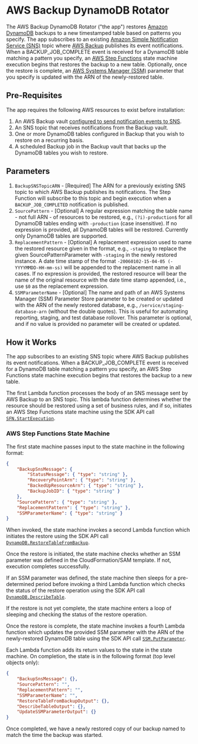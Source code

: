 # AWS Backup DynamoDB Rotator

The AWS Backup DynamoDB Rotator ("the app") restores [Amazon DynamoDB][dynamodb-home] backups to a new timestamped table based on patterns you specify. The app subscribes to an existing [Amazon Simple Notification Service (SNS)][sns-home] topic where [AWS Backup][backup-home] publishes its event notifications. When a BACKUP_JOB_COMPLETE event is received for a DynamoDB table matching a pattern you specify, an [AWS Step Functions][step-functions-home] state machine execution begins that restores the backup to a new table. Optionally, once the restore is complete, an [AWS Systems Manager (SSM)][ssm-home] parameter that you specify is updated with the ARN of the newly-restored table.

## Pre-Requisites

The app requires the following AWS resources to exist before installation:

1. An AWS Backup vault [configured to send notification events to SNS][backup-sns-guide].
1. An SNS topic that receives notifications from the Backup vault.
1. One or more DynamoDB tables configured in Backup that you wish to restore on a recurring basis.
1. A scheduled Backup job in the Backup vault that backs up the DynamoDB tables you wish to restore.

## Parameters

1. `BackupSNSTopicARN` - [Required] The ARN for a previously existing SNS topic to which AWS Backup publishes its notifications. The Step Function will subscribe to this topic and begin execution when a `BACKUP_JOB_COMPLETED` notification is published.
1. `SourcePattern` - [Optional] A regular expression matching the table name - not full ARN - of resources to be restored, e.g., `(?i)-production$` for all DynamoDB tables ending with `-production` (case insensitive). If no expression is provided, all DynamoDB tables will be restored. Currently only DynamoDB tables are supported.
1. `ReplacementPattern` - [Optional] A replacement expression used to name the restored resource given in the format, e.g., `-staging` to replace the given SourcePatternParameter with `-staging` in the newly restored instance. A date time stamp of the format `-20060102-15-04-05 (-YYYYMMDD-HH-mm-ss)` will be appended to the replacement name in all cases. If no expression is provided, the restored resource will bear the name of the original resource with the date time stamp appended, i.e., use `$0` as the replacement expression.
1. `SSMParameterName` - [Optional] The name and path of an AWS Systems Manager (SSM) Parameter Store parameter to be created or updated with the ARN of the newly restored database, e.g., `/service/staging-database-arn` (without the double quotes). This is useful for automating reporting, staging, and test database rollover. This parameter is optional, and if no value is provided no parameter will be created or updated.

## How it Works

The app subscribes to an existing SNS topic where AWS Backup publishes its event notifications. When a BACKUP_JOB_COMPLETE event is received for a DynamoDB table matching a pattern you specify, an AWS Step Functions state machine execution begins that restores the backup to a new table.

The first Lambda function processes the body of an SNS message sent by AWS Backup to an SNS topic. This lambda function determines whether the resource should be restored using a set of business rules, and if so, initiates an AWS Step Functions state machine using the SDK API call [`SFN.StartExecution`][SFN.StartExecution].

### AWS Step Functions State Machine

The first state machine passes input to the state machine in the following format:

```json
{
    "BackupSnsMessage": {
        "StatusMessage": { "type": "string" },
        "RecoveryPointArn": { "type": "string" },
        "BackedUpResourceArn": { "type": "string" },
        "BackupJobID": { "type": "string" }
    },
    "SourcePattern": { "type": "string" },
    "ReplacementPattern": { "type": "string" },
    "SSMParameterName": { "type": "string" }
}
```

When invoked, the state machine invokes a second Lambda function which initiates the restore using the SDK API call [`DynamoDB.RestoreTableFromBackup`][DynamoDB.RestoreTableFromBackup].

Once the restore is initiated, the state machine checks whether an SSM parameter was defined in the CloudFormation/SAM template. If not, execution completes successfully.

If an SSM parameter was defined, the state machine then sleeps for a pre-determined period before invoking a third Lambda function which checks the status of the restore operation using the SDK API call [`DynamoDB.DescribeTable`][DynamoDB.DescribeTable].

If the restore is not yet complete, the state machine enters a loop of sleeping and checking the status of the restore operation.

Once the restore is complete, the state machine invokes a fourth Lambda function which updates the provided SSM parameter with the ARN of the newly-restored DynamoDB table using the SDK API call [`SSM.PutParameter`][SSM.PutParameter].

Each Lambda function adds its return values to the state in the state machine. On completion, the state is in the following format (top level objects only):

```json
{
    "BackupSnsMessage": {},
    "SourcePattern": "",
    "ReplacementPattern": "",
    "SSMParameterName": "",
    "RestoreTableFromBackupOutput": {},
    "DescribeTableOutput": {},
    "UpdateSSMParameterOutput": {}
}
```

Once completed, we have a newly restored copy of our backup named to match the time the backup was started.

[backup-home]: https://aws.amazon.com/backup/
[backup-sns-guide]: https://docs.aws.amazon.com/en_pv/aws-backup/latest/devguide/sns-notifications.html
[dynamodb-home]: https://aws.amazon.com/dynamodb/
[sns-home]: https://aws.amazon.com/sns/
[ssm-home]: https://aws.amazon.com/systems-manager/
[step-functions-home]: https://aws.amazon.com/step-functions/

[DynamoDB.DescribeTable]: https://docs.aws.amazon.com/sdk-for-go/api/service/dynamodb/#DynamoDB.DescribeTable
[DynamoDB.RestoreTableFromBackup]: https://docs.aws.amazon.com/sdk-for-go/api/service/dynamodb/#DynamoDB.RestoreTableFromBackup
[SFN.StartExecution]: https://docs.aws.amazon.com/sdk-for-go/api/service/sfn/#SFN.StartExecution
[SSM.PutParameter]: https://docs.aws.amazon.com/sdk-for-go/api/service/ssm/#SSM.PutParameter

[restored-table-image]: images/restored-table.png
[state-machine-image]: images/state-machine-image.png
